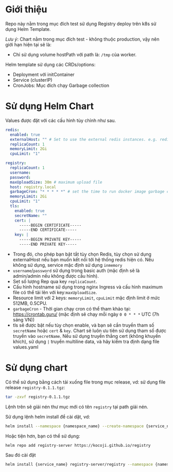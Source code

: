 # Giới thiệu
Repo này nằm trong mục đích test sử dụng Registry deploy trên k8s sử dụng Helm Template. 

*Lưu ý*: Chart nằm trong mục đích test - không thuộc production, vậy nên giới hạn hiện tại sẽ là:
- Chỉ sử dụng volume hostPath với path là: `/tmp` của worker.

Helm template sử dụng các CRDs/options:
- Deployment với initContainer 
- Service (clusterIP)
- CronJobs: Mục đích chạy Garbage collection


# Sử dụng Helm Chart 

Values được đặt với các cấu hình tùy chỉnh như sau.
```yaml
redis:
  enabled: true
  externalHost: "" # Set to use the external redis instances. e.g. redis.local:6379 
  replicaCount: 1
  memoryLimit: 2Gi
  cpuLimit: "1"

registry:
  replicaCount: 1
  username: 
  password: 
  maxUploadSize: 30m # maximum upload file
  host: registry.local
  garbageCron: "* * * * *" # set the time to run docker image garbage collection, default is run daily at 00:00 AM
  memoryLimit: 2Gi
  cpuLimit: "1"
  tls:
    enabled: true
    secretName: ""
    cert: |
      -----BEGIN CERTIFICATE-----
      -----END CERTIFICATE-----
    key: | 
      -----BEGIN PRIVATE KEY-----
      -----END PRIVATE KEY-----
```

- Trong đó, cho phép bạn bật tắt tùy chọn Redis, tùy chọn sử dụng externalHost nếu bạn muốn kết nối tới hệ thống redis hiện có. Nếu không sử dụng, service mặc định sử dụng `inmemory`
- `username`/`password` sử dụng trong basic auth (mặc định sẽ là admin/admin nếu không được cấu hình). 
- Set số lượng Rep qua key `replicaCount`. 
- Cấu hình hostname sử dụng trong nginx Ingress và cấu hình maximum file có thể tải lên với key:`maxUploadSize`.
- Resource limit với 2 keys: `memoryLimit`, `cpuLimit` mặc định limit ở mức 512MB, 0.5CPU.
- `garbageCron` - Thời gian chạy cron có thể tham khảo tại: https://crontab.guru/ (mặc định sẽ chạy mỗi ngày `0 0 * * *` UTC (7h sáng VN))
- tls sẽ được bật nếu tùy chọn enable, và bạn sẽ cần truyền tham số `secretName` hoặc `cert` & `key`. Chart sẽ luôn ưu tiên sử dụng tham số được truyền vào `secretName`. Nếu sử dụng truyền thẳng cert (không khuyến khích), sử dụng `|` truyền multiline data, và hãy kiểm tra định dạng file values.yaml

# Sử dụng chart

Có thể sử dụng bằng cách tải xuống file trong mục release, vd: sử dụng file release `registry-0.1.1.tgz`:

```sh
tar -zxvf registry-0.1.1.tgz
```
Lệnh trên sẽ giải nén thư mục mới có tên `registry` tại path giải nén.

Sử dụng lệnh helm install để cài dặt, vd:
```sh
helm install --namespace {namespace_name} --create-namespace {service_name} registry 
```

Hoặc tiện hơn, bạn có thể sử dụng:

```sh
helm repo add registry-server https://kocoji.github.io/registry
```
Sau đó cài đặt

```sh
helm install {service_name} registry-server/registry --namespace {namespace_name} --create-namespace --values {path/to/your_custom_values.yaml}
```